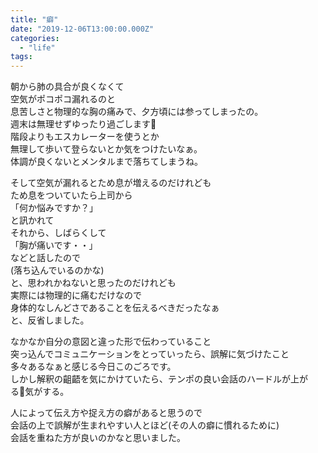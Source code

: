 ```yaml
---
title: "癖"
date: "2019-12-06T13:00:00.000Z"
categories: 
  - "life"
tags: 
---
```


朝から肺の具合が良くなくて  
空気がポコポコ漏れるのと  
息苦しさと物理的な胸の痛みで、夕方頃には参ってしまったの。  
週末は無理せずゆったり過ごします🙋  
階段よりもエスカレーターを使うとか  
無理して歩いて登らないとか気をつけたいなぁ。  
体調が良くないとメンタルまで落ちてしまうね。

そして空気が漏れるとため息が増えるのだけれども  
ため息をついていたら上司から  
「何か悩みですか？」  
と訊かれて  
それから、しばらくして  
「胸が痛いです・・」  
などと話したので  
(落ち込んでいるのかな)  
と、思われかねないと思ったのだけれども  
実際には物理的に痛むだけなので  
身体的なしんどさであることを伝えるべきだったなぁ  
と、反省しました。

なかなか自分の意図と違った形で伝わっていること  
突っ込んでコミュニケーションをとっていったら、誤解に気づけたこと  
多々あるなぁと感じる今日このごろです。  
しかし解釈の齟齬を気にかけていたら、テンポの良い会話のハードルが上がる気がする。

人によって伝え方や捉え方の癖があると思うので  
会話の上で誤解が生まれやすい人とほど(その人の癖に慣れるために)  
会話を重ねた方が良いのかなと思いました。
